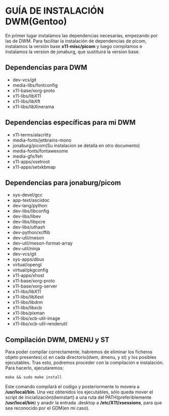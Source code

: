# GUÍA DE INSTALACIÓN DWM(Gentoo)
En primer lugar instalamos las dependencias necesarias, empezando por las de DWM. Para facilitar la instalación de dependencias de picom, instalamos la versión base **x11-misc/picom** y luego compilamos e instalamos la version de jonaburg, que sustituirá la version base.
## Dependencias para DWM
* dev-vcs/git
* media-libs/fontconfig
* x11-base/xorg-proto
* x11-libs/libX11
* x11-libs/libXft
* x11-libs/libXinerama
## Dependencias específicas para mi DWM
* x11-terms/alacritty
* media-fonts/jetbrains-mono
* jonaburg/picom(Su instalacion se detalla en otro documento)
* media-fonts/fontawesome
* media-gfx/feh
* x11-apps/xsetroot
* x11-apps/setxkbmap
## Dependencias para jonaburg/picom
* sys-devel/gcc
* app-text/asciidoc				
* dev-lang/python				
* dev-libs/libconfig				
* dev-libs/libev				
* dev-libs/libpcre				
* dev-libs/uthash				
* dev-python/xcffib				
* dev-util/meson				
* dev-util/meson-format-array				
* dev-util/ninja				
* dev-vcs/git				
* sys-apps/dbus				
* virtual/opengl				
* virtual/pkgconfig				
* x11-apps/xhost				
* x11-base/xorg-proto				
* x11-base/xorg-server				
* x11-libs/libX11				
* x11-libs/libXext				
* x11-libs/libdrm				
* x11-libs/libxcb				
* x11-libs/pixman				
* x11-libs/xcb-util-image				
* x11-libs/xcb-util-renderutil
## Compilación DWM, DMENU y ST
Para poder compilar correctamente, habremos de eliminar los ficheros objeto presentes(.o) en cada directorio(dwm, dmenu, y st) y los posibles ejecutables. Tras esto, podremos proceder con la compilación e instalación. Para hacerlo, ejecutaremos:
```
make && sudo make install
```
Este comando compilará el codigo y posteriormente lo movera a **/usr/local/bin**. Una vez obtenidos los ejecutables, sólo queda mover el script de inicialización(dwmstart) a una ruta del PATH(preferiblemente **/usr/local/bin**) y anadir la entrada .desktop a **/etc/X11/xsessions**, para que sea reconocido por el GDM(en mi caso).
